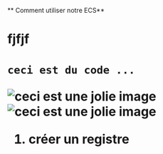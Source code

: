 ** Comment utiliser notre ECS**

<h1>fjfjf<h1>

```
ceci est du code ...
```

![ceci est une jolie image](https://www.google.com)
![ceci est une jolie image](https://www.google.com)

1. créer un registre
